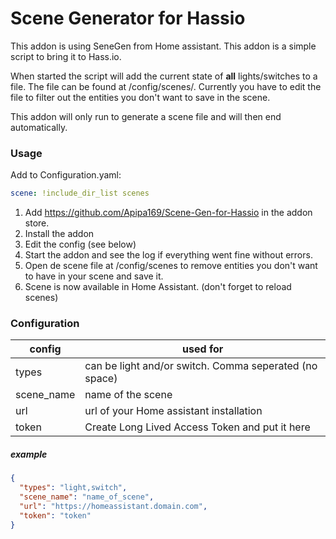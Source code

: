 # Scene Generator for Hassio
This addon is using SeneGen from Home assistant. This addon is a simple script to bring it to Hass.io.

When started the script will add the current state of **all** lights/switches to a file. The file can be found at /config/scenes/. Currently you have to edit the file to filter out the entities you don't want to save in the scene.

This addon will only run to generate a scene file and will then end automatically.


### Usage

Add to Configuration.yaml:
```yaml
scene: !include_dir_list scenes
```

1. Add https://github.com/Apipa169/Scene-Gen-for-Hassio in the addon store.
2. Install the addon
3. Edit the config (see below)
4. Start the addon and see the log if everything went fine without errors.
5. Open de scene file at /config/scenes to remove entities you don't want to have in your scene and save it.
6. Scene is now available in Home Assistant. (don't forget to reload scenes)


### Configuration

| config        | used for          | 
| ------------- |-------------| 
| types      | can be light and/or switch. Comma seperated (no space) | 
| scene_name | name of the scene     | 
| url | url of your Home assistant installation |
| token | Create Long Lived Access Token and put it here |


##### example
```json
{
  "types": "light,switch",
  "scene_name": "name_of_scene",
  "url": "https://homeassistant.domain.com",
  "token": "token"
}
```
